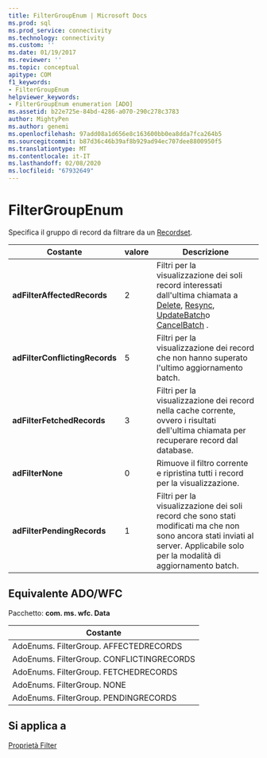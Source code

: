 ```yaml
---
title: FilterGroupEnum | Microsoft Docs
ms.prod: sql
ms.prod_service: connectivity
ms.technology: connectivity
ms.custom: ''
ms.date: 01/19/2017
ms.reviewer: ''
ms.topic: conceptual
apitype: COM
f1_keywords:
- FilterGroupEnum
helpviewer_keywords:
- FilterGroupEnum enumeration [ADO]
ms.assetid: b22e725e-84bd-4286-a070-290c278c3783
author: MightyPen
ms.author: genemi
ms.openlocfilehash: 97add08a1d656e8c163600bb0ea8dda7fca264b5
ms.sourcegitcommit: b87d36c46b39af8b929ad94ec707dee8800950f5
ms.translationtype: MT
ms.contentlocale: it-IT
ms.lasthandoff: 02/08/2020
ms.locfileid: "67932649"
---
```

# <a name="filtergroupenum"></a>FilterGroupEnum
Specifica il gruppo di record da filtrare da un [Recordset](../../../ado/reference/ado-api/recordset-object-ado.md).  
  
|Costante|valore|Descrizione|  
|--------------|-----------|-----------------|  
|**adFilterAffectedRecords**|2|Filtri per la visualizzazione dei soli record interessati dall'ultima chiamata a [Delete](../../../ado/reference/ado-api/delete-method-ado-recordset.md), [Resync](../../../ado/reference/ado-api/resync-method.md), [UpdateBatch](../../../ado/reference/ado-api/updatebatch-method.md)o [CancelBatch](../../../ado/reference/ado-api/cancelbatch-method-ado.md) .|  
|**adFilterConflictingRecords**|5|Filtri per la visualizzazione dei record che non hanno superato l'ultimo aggiornamento batch.|  
|**adFilterFetchedRecords**|3|Filtri per la visualizzazione dei record nella cache corrente, ovvero i risultati dell'ultima chiamata per recuperare record dal database.|  
|**adFilterNone**|0|Rimuove il filtro corrente e ripristina tutti i record per la visualizzazione.|  
|**adFilterPendingRecords**|1|Filtri per la visualizzazione dei soli record che sono stati modificati ma che non sono ancora stati inviati al server. Applicabile solo per la modalità di aggiornamento batch.|  
  
## <a name="adowfc-equivalent"></a>Equivalente ADO/WFC  
 Pacchetto: **com. ms. wfc. Data**  
  
|Costante|  
|--------------|  
|AdoEnums. FilterGroup. AFFECTEDRECORDS|  
|AdoEnums. FilterGroup. CONFLICTINGRECORDS|  
|AdoEnums. FilterGroup. FETCHEDRECORDS|  
|AdoEnums. FilterGroup. NONE|  
|AdoEnums. FilterGroup. PENDINGRECORDS|  
  
## <a name="applies-to"></a>Si applica a  
 [Proprietà Filter](../../../ado/reference/ado-api/filter-property.md)
